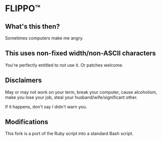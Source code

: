 FLIPPO™
=======

What's this then?
-----------------
Sometimes computers make me angry.

This uses non-fixed width/non-ASCII characters
----------------------------------------------
You're perfectly entitled to not use it. Or patches welcome.

Disclaimers
-----------
May or may not work on your term, break your computer, cause alcoholism, make
you lose your job, steal your husband/wife/significant other.

If it happens, don't say I didn't warn you.

Modifications
-------------
This fork is a port of the Ruby script into a standard Bash script.
